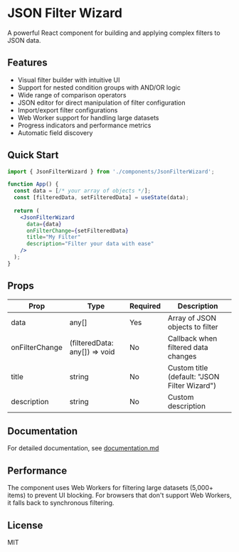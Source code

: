 
# JSON Filter Wizard

A powerful React component for building and applying complex filters to JSON data.

## Features

- Visual filter builder with intuitive UI
- Support for nested condition groups with AND/OR logic
- Wide range of comparison operators
- JSON editor for direct manipulation of filter configuration
- Import/export filter configurations
- Web Worker support for handling large datasets
- Progress indicators and performance metrics
- Automatic field discovery

## Quick Start

```jsx
import { JsonFilterWizard } from './components/JsonFilterWizard';

function App() {
  const data = [/* your array of objects */];
  const [filteredData, setFilteredData] = useState(data);
  
  return (
    <JsonFilterWizard
      data={data}
      onFilterChange={setFilteredData}
      title="My Filter"
      description="Filter your data with ease"
    />
  );
}
```

## Props

| Prop | Type | Required | Description |
|------|------|----------|-------------|
| data | any[] | Yes | Array of JSON objects to filter |
| onFilterChange | (filteredData: any[]) => void | No | Callback when filtered data changes |
| title | string | No | Custom title (default: "JSON Filter Wizard") |
| description | string | No | Custom description |

## Documentation

For detailed documentation, see [documentation.md](./documentation.md)

## Performance

The component uses Web Workers for filtering large datasets (5,000+ items) to prevent UI blocking. For browsers that don't support Web Workers, it falls back to synchronous filtering.

## License

MIT
